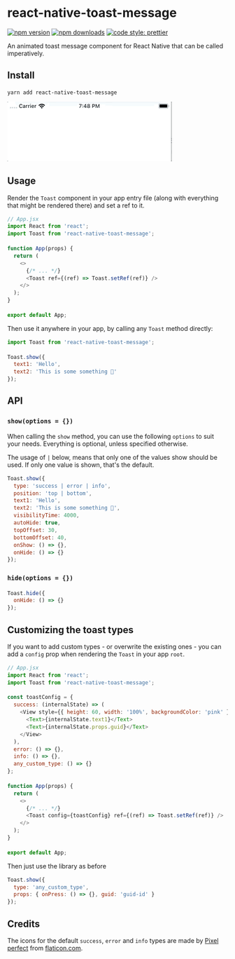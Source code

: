 # react-native-toast-message

[![npm version](https://img.shields.io/npm/v/react-native-toast-message)](https://www.npmjs.com/package/react-native-toast-message)
[![npm downloads](https://img.shields.io/npm/dw/react-native-toast-message)](https://www.npmjs.com/package/react-native-toast-message)
[![code style: prettier](https://img.shields.io/badge/code_style-prettier-ff69b4.svg)](https://github.com/prettier/prettier)

An animated toast message component for React Native that can be called imperatively.

## Install

```
yarn add react-native-toast-message
```

![ToastSuccess](success-toast.gif)

## Usage

Render the `Toast` component in your app entry file (along with everything that might be rendered there) and set a ref to it.

```js
// App.jsx
import React from 'react';
import Toast from 'react-native-toast-message';

function App(props) {
  return (
    <>
      {/* ... */}
      <Toast ref={(ref) => Toast.setRef(ref)} />
    </>
  );
}

export default App;
```

Then use it anywhere in your app, by calling any `Toast` method directly:

```js
import Toast from 'react-native-toast-message';

Toast.show({
  text1: 'Hello',
  text2: 'This is some something 👋'
});
```

## API

### `show(options = {})`

When calling the `show` method, you can use the following `options` to suit your needs. Everything is optional, unless specified otherwise.

The usage of `|` below, means that only one of the values show should be used.
If only one value is shown, that's the default.

```js
Toast.show({
  type: 'success | error | info',
  position: 'top | bottom',
  text1: 'Hello',
  text2: 'This is some something 👋',
  visibilityTime: 4000,
  autoHide: true,
  topOffset: 30,
  bottomOffset: 40,
  onShow: () => {},
  onHide: () => {}
});
```

### `hide(options = {})`

```js
Toast.hide({
  onHide: () => {}
});
```

## Customizing the toast types

If you want to add custom types - or overwrite the existing ones - you can add a `config` prop when rendering the `Toast` in your app `root`.

```js
// App.jsx
import React from 'react';
import Toast from 'react-native-toast-message';

const toastConfig = {
  success: (internalState) => (
    <View style={{ height: 60, width: '100%', backgroundColor: 'pink' }}>
      <Text>{internalState.text1}</Text>
      <Text>{internalState.props.guid}</Text>
    </View>
  ),
  error: () => {},
  info: () => {},
  any_custom_type: () => {}
};

function App(props) {
  return (
    <>
      {/* ... */}
      <Toast config={toastConfig} ref={(ref) => Toast.setRef(ref)} />
    </>
  );
}

export default App;
```

Then just use the library as before

```js
Toast.show({
  type: 'any_custom_type',
  props: { onPress: () => {}, guid: 'guid-id' }
});
```

## Credits

The icons for the default `success`, `error` and `info` types are made by [Pixel perfect](https://www.flaticon.com/authors/pixel-perfect) from [flaticon.com](www.flaticon.com).
